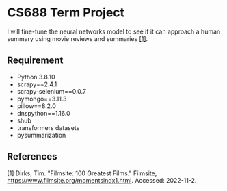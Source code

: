 # CS688 Term Project

I will fine-tune the neural networks model to see if it can approach a human summary using movie reviews and summaries [[1]](#1).

## Requirement
 
* Python 3.8.10
* scrapy==2.4.1
* scrapy-selenium==0.0.7
* pymongo==3.11.3
* pillow==8.2.0
* dnspython==1.16.0
* shub
* transformers datasets
* pysummarization

## References
<a id="1">[1]</a> 
Dirks, Tim. "Filmsite: 100 Greatest Films." Filmsite, 
https://www.filmsite.org/momentsindx1.html. 
Accessed: 2022-11-2.
